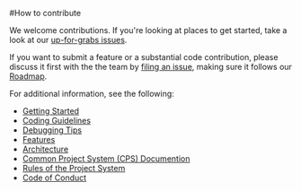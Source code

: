#How to contribute

We welcome contributions. If you're looking at places to get started, take a look at our [up-for-grabs issues](https://github.com/dotnet/roslyn-project-system/issues?q=is%3Aopen+is%3Aissue+label%3A%22Up+for+Grabs%22).

If you want to submit a feature or a substantial code contribution, please discuss it first with the the team by [filing an issue](https://github.com/dotnet/roslyn-project-system/issues/new), making sure it follows our [Roadmap](docs/repo/Roadmap.md).

For additional information, see the following:

- [Getting Started](docs/repo/Getting%20Started.md)
- [Coding Guidelines](docs/repo/Coding%20Conventions.md)
- [Debugging Tips](docs/repo/Debugging%20Tips.md)
- [Features](docs/repo/Features.md)
- [Architecture](docs/repo/Architecture.md)
- [Common Project System (CPS) Documention](https://github.com/microsoft/vsprojectsystem)
- [Rules of the Project System](docs/repo/Rules%20of%20the%20Project%20System.md)
- [Code of Conduct](https://github.com/dotnet/home/blob/master/guidance/be-nice.md)
